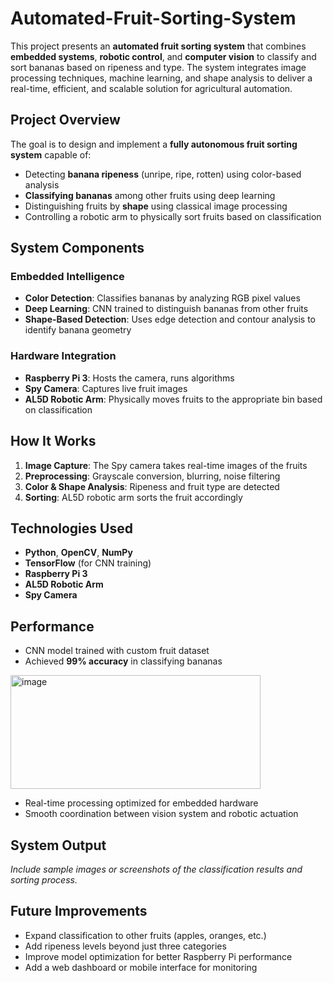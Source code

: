 # Automated-Fruit-Sorting-System

This project presents an **automated fruit sorting system** that combines **embedded systems**, **robotic control**, and **computer vision** to classify and sort bananas based on ripeness and type. The system integrates image processing techniques, machine learning, and shape analysis to deliver a real-time, efficient, and scalable solution for agricultural automation.

## Project Overview

The goal is to design and implement a **fully autonomous fruit sorting system** capable of:

- Detecting **banana ripeness** (unripe, ripe, rotten) using color-based analysis
- **Classifying bananas** among other fruits using deep learning
- Distinguishing fruits by **shape** using classical image processing
- Controlling a robotic arm to physically sort fruits based on classification

## System Components

### Embedded Intelligence

- **Color Detection**: Classifies bananas by analyzing RGB pixel values
- **Deep Learning**: CNN trained to distinguish bananas from other fruits
- **Shape-Based Detection**: Uses edge detection and contour analysis to identify banana geometry

### Hardware Integration

- **Raspberry Pi 3**: Hosts the camera, runs algorithms
- **Spy Camera**: Captures live fruit images
- **AL5D Robotic Arm**: Physically moves fruits to the appropriate bin based on classification

##  How It Works

1. **Image Capture**: The Spy camera takes real-time images of the fruits
2. **Preprocessing**: Grayscale conversion, blurring, noise filtering
3. **Color & Shape Analysis**: Ripeness and fruit type are detected
4. **Sorting**: AL5D robotic arm sorts the fruit accordingly

## Technologies Used

- **Python**, **OpenCV**, **NumPy**
- **TensorFlow** (for CNN training)
- **Raspberry Pi 3**
- **AL5D Robotic Arm**
- **Spy Camera**

## Performance

- CNN model trained with custom fruit dataset
- Achieved **99% accuracy** in classifying bananas

<img width="400" height="182" alt="image" src="https://github.com/user-attachments/assets/97ccf512-b484-442c-a885-62d567402ee9" />

- Real-time processing optimized for embedded hardware
- Smooth coordination between vision system and robotic actuation

## System Output

_Include sample images or screenshots of the classification results and sorting process._

## Future Improvements

- Expand classification to other fruits (apples, oranges, etc.)
- Add ripeness levels beyond just three categories
- Improve model optimization for better Raspberry Pi performance
- Add a web dashboard or mobile interface for monitoring

